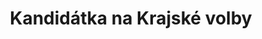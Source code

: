 ---
title: Kandidátka na Krajské volby
uid: kraj
# number: 13 # číslo kandidátky odkomentujte až bude známé
leader:
  uid: hana.ancincova
  age: 31
  profession: finanční analytik
  party: Piráti
  description: členka Republikového výboru Pirátů, Kroměříž # zobrazuje se v komunalni-volby

head: # čelo kandidátky (bez leadera) / lidé kteří mají fotku a _people/jmeno.md
  - uid: jiri.jaros
    age: 45
    profession: radní města Zlín
    description: vysokoškolský pracovník, Zlín
    party: Piráti
  - uid: denis.rychtar
    age: 30
    profession: chemik velinář
    description: zastupitel města Valašské Meziříčí
    party: Piráti
  - uid: jakub.zach
    age: 36
    profession: architekt, urbanista
    description: Zlín
    party: Piráti
  - uid: zuzana.fiserova
    age: 40
    profession: ekonom, vysokoškolský pedagog
    description: zastupitelka města Zlín
    party: Piráti
  - uid: jiri.knotek
    age: 22
    profession: student Univezity Palackého v Olomouci
    description: Strání
    party: Piráti
  - uid: vratislav.krejcir
    age: 38
    profession: místostarosta města Kroměříž
    description: Kroměříž
    party: Piráti
  - uid: lubomir.dolezal
    age: 37
    profession: projektový manažer
    description: zastupitel obce Stupava
    party: Piráti
tail: # zbytek kandidatky
      # jedinná povinná položka je name zbytek můžete vynechat
      # věk se uvádí k poslednímu dni voleb
  - name: Mudr. Místní Dkotor
    age: 49
    profession: obvodní lékař
    party: bez politické příslušnosti
  - name: Tomáš Šťoural
    age: 19
    profession: student
    party: Piráti
  - uid: mistni.predseda
    profession: knihovník
    description: expert na skoky
    party: bez politické příslušnosti
note: # poznámka pod kanidátku
    Primárky stále běží. Zbytek kandidátky zveřejníme, jakmile doběhnou.
---